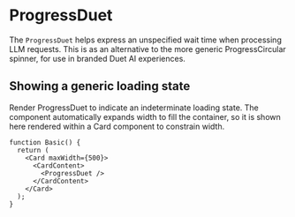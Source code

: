# ProgressDuet

The `ProgressDuet` helps express an unspecified wait time when processing LLM requests. This is as an alternative to the more generic ProgressCircular spinner, for use in branded Duet AI experiences.

## Showing a generic loading state

Render ProgressDuet to indicate an indeterminate loading state. The component automatically expands width to fill the container, so it is shown here rendered within a Card component to constrain width.

```tsx
function Basic() {
  return (
    <Card maxWidth={500}>
      <CardContent>
        <ProgressDuet />
      </CardContent>
    </Card>
  );
}
```

